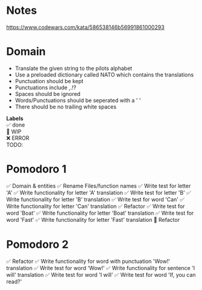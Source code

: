 # Notes

https://www.codewars.com/kata/586538146b56991861000293

# Domain

- Translate the given string to the pilots alphabet
- Use a preloaded dictionary called NATO which contains the translations
- Punctuation should be kept
- Punctuations include ,.!?
- Spaces should be ignored
- Words/Punctuations should be seperated with a ' '
- There should be no trailing white spaces

**Labels**  
✅ done  
🚧 WIP  
❌ ERROR  
TODO:

# Pomodoro 1

✅ Domain & entities
✅ Rename Files/function names
✅ Write test for letter 'A'
✅ Write functionality for letter 'A' translation
✅ Write test for letter 'B'
✅ Write functionality for letter 'B' translation
✅ Write test for word 'Can'
✅ Write functionality for letter 'Can' translation
✅ Refactor
✅ Write test for word 'Boat'
✅ Write functionality for letter 'Boat' translation
✅ Write test for word 'Fast'
✅ Write functionality for letter 'Fast' translation
🚧 Refactor

# Pomodoro 2

✅ Refactor
✅ Write functionality for word with punctuation 'Wow!' translation
✅ Write test for word 'Wow!'
✅ Write functionality for sentence 'I will' translation
✅ Write test for word 'I will'
✅ Write test for word 'If, you can read?'
